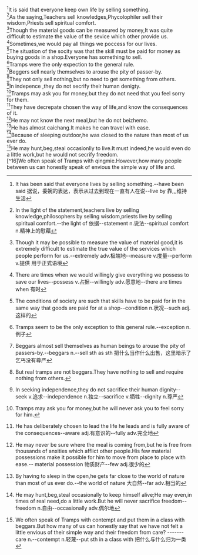 [^1]It is said that everyone keep own life by selling something.  
[^2]As the saying,Teachers sell knowledges,Phycolophiler sell their wisdom,Priests sell spiritual comfort.  
[^3]Though the material goods can be measured by money,It was quite difficult to estimate the value of the sevice which other provide us.  
[^4]Sometimes,we would pay all things we poccess for our lives.  
[^5]The situation of the socity was that the skill must be paid for money as buying goods in a shop.Everyone has something to sell.  
[^6]Tramps were the only expection to the general rule.  
[^7]Beggers sell nearly themselves to arouse the pity of passer-by.  
[^8]They not only sell nothing,but no need to get something from others.  
[^9]In indepence ,they do not secrify their human denigty.  
[^10]Tramps may ask you for money,but they do not need that you feel sorry for them.  
[^11]They have decrepate chosen the way of life,and know the consequences of it.  
[^12]He may not know the next meal,but he do not beizhemo.  
[^13]He has almost caichang.It makes he can travel with ease.  
[^14]Because of sleeping outdoor,he was closed to the nature than most of us ever do.  
[^15]He may hunt,beg,steal occasionlly to live.It must indeed,he would even do a little work,but he would not secrify freedom.  
[^16]We often speak of Tramps with qingmie.However,how many people between us can honestly speak of envious the simple way of life and.
[^1]:It has been said that everyone lives by selling something.--have been said 据说，委婉的表达，表示从过去到现在一直有人在说--live by 靠,,,维持生活
[^2]:In the light of the statement,teachers live by selling knowledge,philosophers by selling wisdom,priests live by selling spiritual comfort.--the light of 依据--statement n.说法--spiritual comfort n.精神上的慰藉
[^3]:Though it may be possible to measure the value of material good,it is extremely  difficult to estimate the true value of the services which people perform for us.--extremely adv.极端地--measure v.度量--perform v.提供 用于正式语境
[^4]:There are times when we would willingly  give everything we possess to save our lives--possess v.占据--willingly adv.愿意地--there are times when 有时
[^5]:The conditions of society are such that skills have to be paid for in the same way that goods are paid for at a shop--condition n.状况--such adj.这样的
[^6]:Tramps seem to be the only exception to this general rule.--exception n.例子
[^7]:Beggars almost sell themselves as human beings to arouse the pity of passers-by.--beggars n.--sell sth as sth 把什么当作什么出售，这里暗示了乞丐没有尊严
[^8]:But real tramps are not beggars.They have nothing to sell and require nothing from others.
[^9]:In seeking independence,they do not sacrifice their human dignity--seek v.追求--independence n.独立--sacrifice v.牺牲--dignity n.尊严 
[^10]:Tramps may ask you for money,but he will never ask you to feel sorry for him.
[^11]:He has deliberately chosen to lead the life he leads and is fully aware of the consequences--aware adj.有意识的--fully adv.完全地
[^12]:He may never be sure where the meal is coming from,but he is free from thousands of anxities which afflict other people.His few material possessions make it possible for him to move from place to place with ease.-- material possession 物质财产--few adj.很少的
[^13]:By having to sleep in the open,he gets far close to the world of nature than most of us ever do.--the world of nature 大自然--far adv.相当的
[^14]:He may hunt,beg,steal occasionally to keep himself alive;He may even,in times of real need,do a little work.But he will never sacrifice freedom--freedom n.自由--occasionally adv.偶尔地
[^15]:We often speak of Tramps with contempt and put them in a class with beggars.But how many of us can honestly say  that we have not felt a little envious of their simple way and their freedom from care?  -------care n.--contempt n.轻蔑--put sth in a class with 把什么与什么归为一类